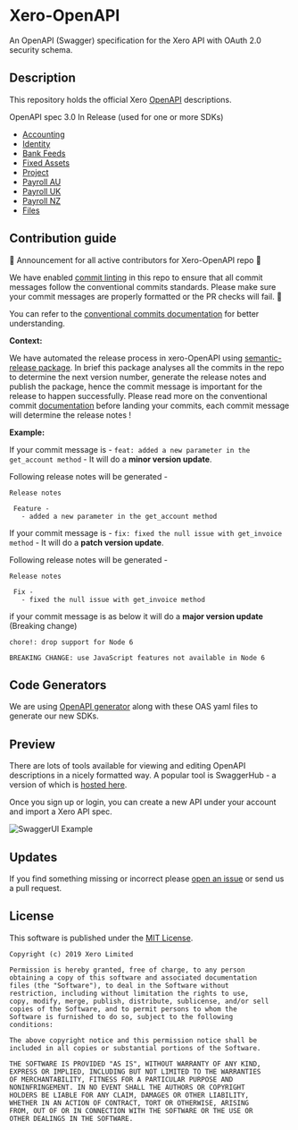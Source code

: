 # Xero-OpenAPI
An OpenAPI (Swagger) specification for the Xero API with OAuth 2.0 security schema.

## Description
This repository holds the official Xero [OpenAPI](https://www.openapis.org/) descriptions.   

OpenAPI spec 3.0
In Release (used for one or more SDKs)
* [Accounting](https://raw.githubusercontent.com/XeroAPI/Xero-OpenAPI/master/xero_accounting.yaml)
* [Identity](https://raw.githubusercontent.com/XeroAPI/Xero-OpenAPI/master/xero-identity.yaml)
* [Bank Feeds](https://raw.githubusercontent.com/XeroAPI/Xero-OpenAPI/master/xero_bankfeeds.yaml)
* [Fixed Assets](https://raw.githubusercontent.com/XeroAPI/Xero-OpenAPI/master/xero_assets.yaml)
* [Project](https://raw.githubusercontent.com/XeroAPI/Xero-OpenAPI/master/xero-projects.yaml)
* [Payroll AU](https://raw.githubusercontent.com/XeroAPI/Xero-OpenAPI/master/xero-payroll-au.yaml)
* [Payroll UK](https://raw.githubusercontent.com/XeroAPI/Xero-OpenAPI/master/xero-payroll-uk.yaml)
* [Payroll NZ](https://raw.githubusercontent.com/XeroAPI/Xero-OpenAPI/master/xero-payroll-nz.yaml)
* [Files](https://raw.githubusercontent.com/XeroAPI/Xero-OpenAPI/master/xero_files.yaml)


## Contribution guide

:loudspeaker: Announcement for all active contributors for Xero-OpenAPI repo :loudspeaker:

We have enabled [commit linting](https://github.com/conventional-changelog/commitlint/#what-is-commitlint) in this repo to ensure that all commit messages follow the conventional commits standards. Please make sure your commit messages are properly formatted or the PR checks will fail. :no_entry_sign:

You can refer to the [conventional commits documentation](https://www.conventionalcommits.org/en/v1.0.0/#summary) for better understanding. 

**Context:**

We have automated the release process in xero-OpenAPI using [semantic-release package](https://github.com/semantic-release/semantic-release). In brief this package analyses all the commits in the repo to determine the next version number, generate the release notes and publish the package, hence the commit message is important for the release to happen successfully. Please read more on the conventional commit [documentation](https://www.conventionalcommits.org/en/v1.0.0/#summary) before landing your commits, each commit message will determine the release notes ! 


**Example:**

If your commit message is - ``feat: added a new parameter in the get_account method`` - It will do a **minor version update**. 

Following release notes will be generated -

```
Release notes 

 Feature - 
   - added a new parameter in the get_account method 
```

If your commit message is - ``fix: fixed the null issue with get_invoice method`` - It will do a **patch version update**. 

Following release notes will be generated - 

```
Release notes 

 Fix - 
   - fixed the null issue with get_invoice method
```


if your commit message is as below it will do a **major version update** (Breaking change)

```
chore!: drop support for Node 6

BREAKING CHANGE: use JavaScript features not available in Node 6
```


## Code Generators
We are using [OpenAPI generator](https://github.com/OpenAPITools/openapi-generator) along with these OAS yaml files to generate our new SDKs.

## Preview
There are lots of tools available for viewing and editing OpenAPI descriptions in a nicely formatted way. A popular tool is SwaggerHub - a version of which is [hosted here](https://app.swaggerhub.com/home). 

Once you sign up or login, you can create a new API under your account and import a Xero API spec.

![SwaggerUI Example](images/import-api.png)

## Updates
If you find something missing or incorrect please [open an issue](https://github.com/XeroAPI/Xero-OpenAPI/issues/new) or send us a pull request.

## License

This software is published under the [MIT License](http://en.wikipedia.org/wiki/MIT_License).

	Copyright (c) 2019 Xero Limited

	Permission is hereby granted, free of charge, to any person
	obtaining a copy of this software and associated documentation
	files (the "Software"), to deal in the Software without
	restriction, including without limitation the rights to use,
	copy, modify, merge, publish, distribute, sublicense, and/or sell
	copies of the Software, and to permit persons to whom the
	Software is furnished to do so, subject to the following
	conditions:

	The above copyright notice and this permission notice shall be
	included in all copies or substantial portions of the Software.

	THE SOFTWARE IS PROVIDED "AS IS", WITHOUT WARRANTY OF ANY KIND,
	EXPRESS OR IMPLIED, INCLUDING BUT NOT LIMITED TO THE WARRANTIES
	OF MERCHANTABILITY, FITNESS FOR A PARTICULAR PURPOSE AND
	NONINFRINGEMENT. IN NO EVENT SHALL THE AUTHORS OR COPYRIGHT
	HOLDERS BE LIABLE FOR ANY CLAIM, DAMAGES OR OTHER LIABILITY,
	WHETHER IN AN ACTION OF CONTRACT, TORT OR OTHERWISE, ARISING
	FROM, OUT OF OR IN CONNECTION WITH THE SOFTWARE OR THE USE OR
	OTHER DEALINGS IN THE SOFTWARE.
